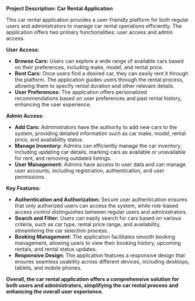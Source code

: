 **Project Description: Car Rental Application**

This car rental application provides a user-friendly platform for both regular users and administrators to manage car rental operations efficiently. The application offers two primary functionalities: user access and admin access.

**User Access:**
- **Browse Cars:** Users can explore a wide range of available cars based on their preferences, including make, model, and rental price.
- **Rent Cars:** Once users find a desired car, they can easily rent it through the platform. The application guides users through the rental process, allowing them to specify rental duration and other relevant details.
- **User Preferences:** The application offers personalized recommendations based on user preferences and past rental history, enhancing the user experience.

**Admin Access:**
- **Add Cars:** Administrators have the authority to add new cars to the system, providing detailed information such as car make, model, rental price, and availability status.
- **Manage Inventory:** Admins can efficiently manage the car inventory, including updating car details, marking cars as available or unavailable for rent, and removing outdated listings.
- **User Management:** Admins have access to user data and can manage user accounts, including registration, authentication, and user permissions.

**Key Features:**
- **Authentication and Authorization:** Secure user authentication ensures that only authorized users can access the system, while role-based access control distinguishes between regular users and administrators.
- **Search and Filter:** Users can easily search for cars based on various criteria, such as car type, rental price range, and availability, streamlining the car selection process.
- **Booking Management:** The application facilitates smooth booking management, allowing users to view their booking history, upcoming rentals, and rental status updates.
- **Responsive Design:** The application features a responsive design that ensures seamless usability across different devices, including desktops, tablets, and mobile phones.

**Overall, the car rental application offers a comprehensive solution for both users and administrators, simplifying the car rental process and enhancing the overall user experience.**
